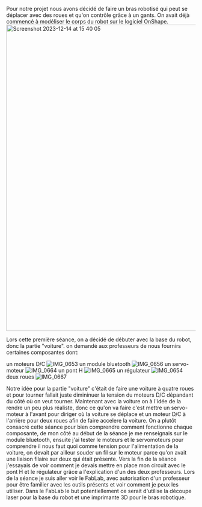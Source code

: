 Pour notre projet nous avons décidé de faire un bras robotisé qui peut se déplacer avec des roues et qu'on contrôle grâce à un gants. On avait déjà commencé à modéliser le corps du robot sur le logiciel OnShape. 
<img width="813" alt="Screenshot 2023-12-14 at 15 40 05" src="https://github.com/hbtounes/projet-Arduino-Bentounes-Cayla/assets/133774851/a8c40917-7cc0-4c52-878c-190d8f770417">

Lors cette première séance, on a décidé de débuter avec la base du robot, donc la partie "voiture". on demandé aux professeurs de nous fournirs certaines composantes dont: 

un moteurs D/C
![IMG_0653](https://github.com/hbtounes/projet-Arduino-Bentounes-Cayla/assets/133774851/d07a97c8-5260-4228-b28e-ecb90e687afe)
un module bluetooth
![IMG_0656](https://github.com/hbtounes/projet-Arduino-Bentounes-Cayla/assets/133774851/3c541c1a-82f7-4452-ba1f-4d9abeb4d79c)
un servo-moteur 
![IMG_0664](https://github.com/hbtounes/projet-Arduino-Bentounes-Cayla/assets/133774851/fa6b4da5-b9ed-42b4-b28a-cb26b7889939)
un pont H 
![IMG_0665](https://github.com/hbtounes/projet-Arduino-Bentounes-Cayla/assets/133774851/f3fc5579-55b5-4653-8c47-7a73352a2a42)
un régulateur 
![IMG_0654](https://github.com/hbtounes/projet-Arduino-Bentounes-Cayla/assets/133774851/fb4fb9e0-bfdf-4014-9345-9c56df04bc03)
deux roues 
![IMG_0667](https://github.com/hbtounes/projet-Arduino-Bentounes-Cayla/assets/133774851/7bf630b0-7305-4ddd-b81b-22a3c9af6392)

Notre idée pour la partie "voiture" c'était de faire une voiture à quatre roues et pour tourner fallait juste dimininuer la tension du moteurs D/C dépandant du côté où on veut tourner. Maintenant avec la voiture on à l'idée de la rendre un peu plus réaliste, donc ce qu'on va faire c'est mettre un servo-moteur à l'avant pour diriger où la voiture se déplace et un moteur D/C à l'arrière pour deux roues afin de faire accelere la voiture. On a plutôt consacré cette séance pour bien comprendre comment fonctionne chaque composante, de mon côté au début de la séance je me renseignais sur le module bluetooth, ensuite j'ai tester le moteurs et le servomoteurs pour comprendre il nous faut quoi comme tension pour l'alimentation de la voiture, on devait par ailleur souder un fil sur le moteur parce qu'on avait une liaison filaire sur deux qui était présente. Vers la fin de la séance j'essayais de voir comment je devais mettre en place mon circuit avec le pont H et le régulateur grâce a l'explication d'un des deux professeurs. Lors de la séance je suis aller voir le FabLab, avec autorisation d'un professeur pour être familier avec les outils présents et voir comment je peux les utiliser. Dans le FabLab le but potentiellement ce serait d'utilise la découpe laser pour la base du robot et une imprimante 3D pour le bras robotique.



